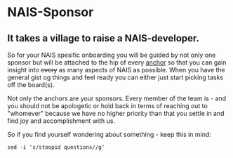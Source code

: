# NAIS-Sponsor

## It takes a village to raise a NAIS-developer. 

So for your NAIS spesific onboarding you will be guided by not only one sponsor but will be attached to the hip of every [anchor](pigs.md) so that you can gain insight into ~~every~~ as many aspects of NAIS as possible. When you have the general gist og things and feel ready you can either just start picking tasks off the board(s).

Not only the anchors are your sponsors. Every member of the team is - and you should not be apologetic or hold back in terms of reaching out to "whomever" because we have no higher priority than that you settle in and find joy and accomplishment with us.

So if you find yourself wondering about something - keep this in mind:

```sed -i 's/stoopid questions//g'``` 

